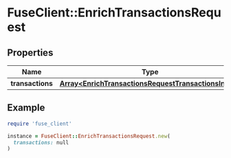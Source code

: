 # FuseClient::EnrichTransactionsRequest

## Properties

| Name | Type | Description | Notes |
| ---- | ---- | ----------- | ----- |
| **transactions** | [**Array&lt;EnrichTransactionsRequestTransactionsInner&gt;**](EnrichTransactionsRequestTransactionsInner.md) |  | [optional] |

## Example

```ruby
require 'fuse_client'

instance = FuseClient::EnrichTransactionsRequest.new(
  transactions: null
)
```

